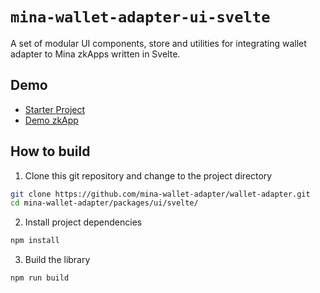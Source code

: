 # `mina-wallet-adapter-ui-svelte`

A set of modular UI components, store and utilities for integrating wallet adapter to Mina zkApps written in Svelte.

## Demo

- [Starter Project](./../../starter/svelte/svelte-kit-example/)
- [Demo zkApp](https://mina-wallet-adapter.github.io/wallet-adapter/)

## How to build

1. Clone this git repository and change to the project directory

```bash
git clone https://github.com/mina-wallet-adapter/wallet-adapter.git
cd mina-wallet-adapter/packages/ui/svelte/
```

2. Install project dependencies

```bash
npm install
```

3. Build the library

```bash
npm run build
```
